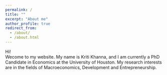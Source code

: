 ```yaml
---
permalink: /
title: ""
excerpt: "About me"
author_profile: true
redirect_from: 
  - /about/
  - /about.html
---
```


Hi!  <br /> 
Wecome to my website. My name is Kriti Khanna, and I am currently a PhD Candidate in Economics at the University of Houston. My research interests are in the fields of Macroeconomics, Development and Entrepreneurship.



